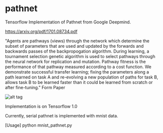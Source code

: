 # pathnet

Tensorflow Implementation of Pathnet from Google Deepmind.

https://arxiv.org/pdf/1701.08734.pdf

"Agents are pathways (views) through the network which determine the subset of parameters that are used and updated by the forwards and backwards passes of the backpropogation algorithm. During learning, a tournament selection genetic algorithm is used to select pathways through the neural network for replication and mutation. Pathway fitness is the performance of that pathway measured according to a cost function. We demonstrate successful transfer learning; fixing the parameters along a path learned on task A and re-evolving a new population of paths for task B, allows task B to be learned faster than it could be learned from scratch or after fine-tuning."
Form Paper

![alt tag](https://github.com/jaesik817/pathnet/blob/master/figures/pathnet.PNG)

Implementation is on Tensorflow 1.0

Currently, serial pathnet is implemented with mnist data.

[Usage]
python mnist_pathnet.py
